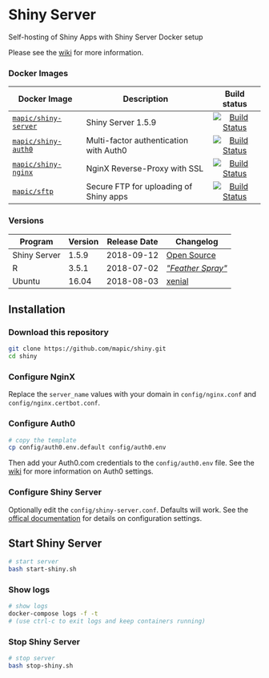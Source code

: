 # Shiny Server
Self-hosting of Shiny Apps with Shiny Server Docker setup

Please see the [wiki](https://github.com/mapic/shiny/wiki) for more information.

### Docker Images

| Docker Image        | Description           | Build status  |
| ------------- |-------------|:-----:|
| [`mapic/shiny-server`](https://github.com/mapic/shiny-server.docker)    | Shiny Server 1.5.9                         | [![Build Status](https://travis-ci.org/mapic/shiny-server.docker.svg?branch=master)](https://travis-ci.org/mapic/shiny-server.docker) |
| [`mapic/shiny-auth0`](https://github.com/mapic/shiny-auth0)             | Multi-factor authentication with Auth0     | [![Build Status](https://travis-ci.org/mapic/shiny-auth0.svg?branch=master)](https://travis-ci.org/mapic/shiny-auth0) |
| [`mapic/shiny-nginx`](https://github.com/mapic/shiny-nginx.docker)      | NginX Reverse-Proxy with SSL               | [![Build Status](https://travis-ci.org/mapic/shiny-nginx.docker.svg?branch=master)](https://travis-ci.org/mapic/shiny-nginx.docker) |
| [`mapic/sftp`](https://github.com/mapic/sftp)                           | Secure FTP for uploading of Shiny apps     | [![Build Status](https://travis-ci.org/mapic/sftp.docker.svg?branch=master)](https://travis-ci.org/mapic/sftp.docker) |


### Versions

| Program               | Version | Release Date | Changelog | 
| -------               | ------- | ------------ | --------- |
| Shiny Server          | 1.5.9   | 2018-09-12   | [Open Source](https://github.com/rstudio/shiny-server/blob/master/NEWS) |
| R                     | 3.5.1   | 2018-07-02   | _["Feather Spray"](https://stat.ethz.ch/pipermail/r-announce/2018/000626.html)_ |
| Ubuntu                | 16.04   | 2018-08-03   | [xenial](https://wiki.ubuntu.com/XenialXerus/ReleaseNotes/ChangeSummary/16.04.3) |



## Installation

### Download this repository
```bash
git clone https://github.com/mapic/shiny.git
cd shiny

```

### Configure NginX
Replace the `server_name` values with your domain in `config/nginx.conf` and `config/nginx.certbot.conf`.

### Configure Auth0
```bash
# copy the template 
cp config/auth0.env.default config/auth0.env
```
Then add your Auth0.com credentials to the `config/auth0.env` file. See the [wiki](https://github.com/mapic/shiny/wiki/Auth0-Configuration) for more information on Auth0 settings.

### Configure Shiny Server
Optionally edit the `config/shiny-server.conf`. Defaults will work. See the [offical documentation](http://docs.rstudio.com/shiny-server/#configuration-settings) for details on configuration settings.


## Start Shiny Server

```bash
# start server
bash start-shiny.sh
```

### Show logs
```bash
# show logs
docker-compose logs -f -t
# (use ctrl-c to exit logs and keep containers running)
```

### Stop Shiny Server
```bash
# stop server
bash stop-shiny.sh
```


